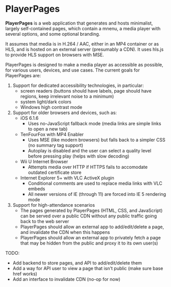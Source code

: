 # PlayerPages

**PlayerPages** is a web application that generates and hosts minimalist, largely self-contained pages, which contain a mnenu, a media player with several options, and some optional branding.

It assumes that media is in H.264 / AAC, either in an MP4 container or as HLS, and is hosted on an external server (presumably a CDN).
It uses hls.js to provide HLS support on browsers with MSE.

PlayerPages is designed to make a media player as accessible as possible, for various users, devices, and use cases. The current goals for PlayerPages are:

1. Support for dedicated accessibility technologies, in particular:
    * screen readers (buttons should have labels, page should have regions, keep irrelevant noise to a minimum)
    * system light/dark colors
    * Windows high contrast mode
2. Support for older browsers and devices, such as:
    * iOS 6.1.6
        * Uses no-JavaScript fallback mode (media links are simple links to open a new tab)
    * TenFourFox with MP4 Enabler
        * Uses MSE (like modern browsers) but falls back to a simpler CSS (no summary tag support)
        * Autoplay is disabled and the user can select a quality level before pressing play (helps with slow decoding)
    * Wii U Internet Browser
        * Attempts media over HTTP if HTTPS fails to accomodate outdated certificate store
    * Internet Explorer 5+ with VLC ActiveX plugin
        * Conditional comments are used to replace media links with VLC embeds
        * All newer versions of IE (through 11) are forced into IE 5 rendering mode
3. Support for high-attendance scenarios
    * The pages generated by PlayerPages (HTML, CSS, and JavaScript) can be served over a public CDN without any public traffic going back to the web server
    * PlayerPages should allow an external app to add/edit/delete a page, and invalidate the CDN when this happens
    * PlayerPages should allow an external app to privately fetch a page that may be hidden from the public and proxy it to its own user(s)

TODO:

* Add backend to store pages, and API to add/edit/delete them
* Add a way for API user to view a page that isn't public (make sure base href works)
* Add an interface to invalidate CDN (no-op for now)
